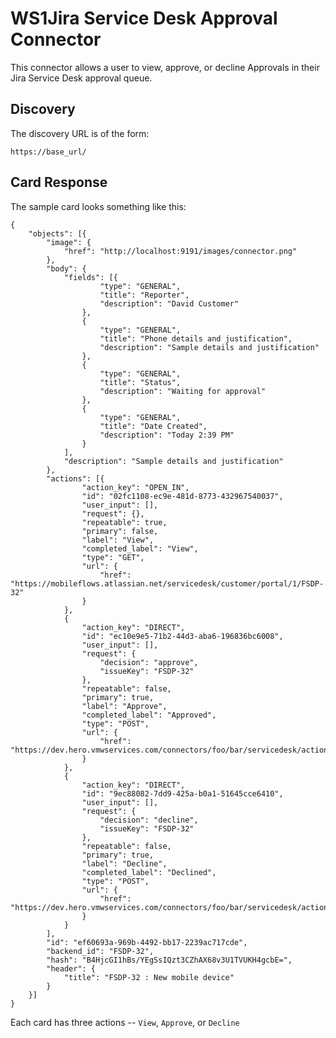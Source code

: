 # WS1Jira Service Desk Approval Connector

This connector allows a user to view, approve, or decline Approvals in their Jira Service Desk approval queue.

## Discovery
The discovery URL is of the form:

    https://base_url/

## Card Response

The sample card looks something like this:

    {
        "objects": [{
            "image": {
                "href": "http://localhost:9191/images/connector.png"
            },
            "body": {
                "fields": [{
                        "type": "GENERAL",
                        "title": "Reporter",
                        "description": "David Customer"
                    },
                    {
                        "type": "GENERAL",
                        "title": "Phone details and justification",
                        "description": "Sample details and justification"
                    },
                    {
                        "type": "GENERAL",
                        "title": "Status",
                        "description": "Waiting for approval"
                    },
                    {
                        "type": "GENERAL",
                        "title": "Date Created",
                        "description": "Today 2:39 PM"
                    }
                ],
                "description": "Sample details and justification"
            },
            "actions": [{
                    "action_key": "OPEN_IN",
                    "id": "02fc1108-ec9e-481d-8773-432967540037",
                    "user_input": [],
                    "request": {},
                    "repeatable": true,
                    "primary": false,
                    "label": "View",
                    "completed_label": "View",
                    "type": "GET",
                    "url": {
                        "href": "https://mobileflows.atlassian.net/servicedesk/customer/portal/1/FSDP-32"
                    }
                },
                {
                    "action_key": "DIRECT",
                    "id": "ec10e9e5-71b2-44d3-aba6-196836bc6008",
                    "user_input": [],
                    "request": {
                        "decision": "approve",
                        "issueKey": "FSDP-32"
                    },
                    "repeatable": false,
                    "primary": true,
                    "label": "Approve",
                    "completed_label": "Approved",
                    "type": "POST",
                    "url": {
                        "href": "https://dev.hero.vmwservices.com/connectors/foo/bar/servicedesk/actions"
                    }
                },
                {
                    "action_key": "DIRECT",
                    "id": "9ec88082-7dd9-425a-b0a1-51645cce6410",
                    "user_input": [],
                    "request": {
                        "decision": "decline",
                        "issueKey": "FSDP-32"
                    },
                    "repeatable": false,
                    "primary": true,
                    "label": "Decline",
                    "completed_label": "Declined",
                    "type": "POST",
                    "url": {
                        "href": "https://dev.hero.vmwservices.com/connectors/foo/bar/servicedesk/actions"
                    }
                }
            ],
            "id": "ef60693a-969b-4492-bb17-2239ac717cde",
            "backend_id": "FSDP-32",
            "hash": "B4HjcGI1hBs/YEgSsIQzt3CZhAX68v3U1TVUKH4gcbE=",
            "header": {
                "title": "FSDP-32 : New mobile device"
            }
        }]
    }

Each card has three actions -- `View`, `Approve`, or `Decline`